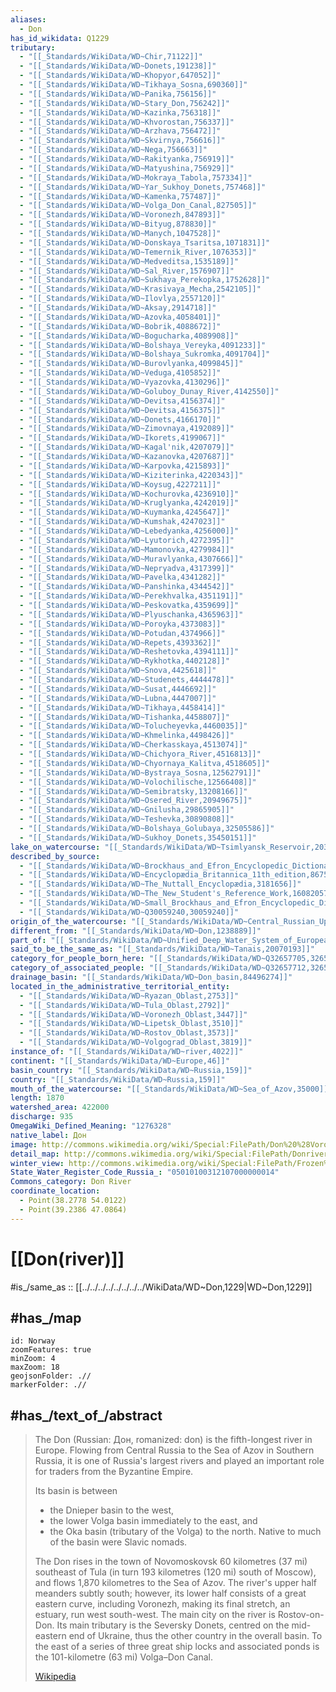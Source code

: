 ```yaml
---
aliases:
  - Don
has_id_wikidata: Q1229
tributary:
  - "[[_Standards/WikiData/WD~Chir,71122]]"
  - "[[_Standards/WikiData/WD~Donets,191238]]"
  - "[[_Standards/WikiData/WD~Khopyor,647052]]"
  - "[[_Standards/WikiData/WD~Tikhaya_Sosna,690360]]"
  - "[[_Standards/WikiData/WD~Panika,756156]]"
  - "[[_Standards/WikiData/WD~Stary_Don,756242]]"
  - "[[_Standards/WikiData/WD~Kazinka,756318]]"
  - "[[_Standards/WikiData/WD~Khvorostan,756337]]"
  - "[[_Standards/WikiData/WD~Arzhava,756472]]"
  - "[[_Standards/WikiData/WD~Skvirnya,756616]]"
  - "[[_Standards/WikiData/WD~Nega,756663]]"
  - "[[_Standards/WikiData/WD~Rakityanka,756919]]"
  - "[[_Standards/WikiData/WD~Matyushina,756929]]"
  - "[[_Standards/WikiData/WD~Mokraya_Tabola,757334]]"
  - "[[_Standards/WikiData/WD~Yar_Sukhoy_Donets,757468]]"
  - "[[_Standards/WikiData/WD~Kamenka,757487]]"
  - "[[_Standards/WikiData/WD~Volga_Don_Canal,827505]]"
  - "[[_Standards/WikiData/WD~Voronezh,847893]]"
  - "[[_Standards/WikiData/WD~Bityug,878830]]"
  - "[[_Standards/WikiData/WD~Manych,1047528]]"
  - "[[_Standards/WikiData/WD~Donskaya_Tsaritsa,1071831]]"
  - "[[_Standards/WikiData/WD~Temernik_River,1076353]]"
  - "[[_Standards/WikiData/WD~Medveditsa,1535189]]"
  - "[[_Standards/WikiData/WD~Sal_River,1576907]]"
  - "[[_Standards/WikiData/WD~Sukhaya_Perekopka,1752628]]"
  - "[[_Standards/WikiData/WD~Krasivaya_Mecha,2542105]]"
  - "[[_Standards/WikiData/WD~Ilovlya,2557120]]"
  - "[[_Standards/WikiData/WD~Aksay,2914718]]"
  - "[[_Standards/WikiData/WD~Azovka,4058401]]"
  - "[[_Standards/WikiData/WD~Bobrik,4088672]]"
  - "[[_Standards/WikiData/WD~Bogucharka,4089908]]"
  - "[[_Standards/WikiData/WD~Bolshaya_Vereyka,4091233]]"
  - "[[_Standards/WikiData/WD~Bolshaya_Sukromka,4091704]]"
  - "[[_Standards/WikiData/WD~Burovlyanka,4099845]]"
  - "[[_Standards/WikiData/WD~Veduga,4105852]]"
  - "[[_Standards/WikiData/WD~Vyazovka,4130296]]"
  - "[[_Standards/WikiData/WD~Goluboy_Dunay_River,4142550]]"
  - "[[_Standards/WikiData/WD~Devitsa,4156374]]"
  - "[[_Standards/WikiData/WD~Devitsa,4156375]]"
  - "[[_Standards/WikiData/WD~Donets,4166170]]"
  - "[[_Standards/WikiData/WD~Zimovnaya,4192089]]"
  - "[[_Standards/WikiData/WD~Ikorets,4199067]]"
  - "[[_Standards/WikiData/WD~Kagal'nik,4207079]]"
  - "[[_Standards/WikiData/WD~Kazanovka,4207687]]"
  - "[[_Standards/WikiData/WD~Karpovka,4215893]]"
  - "[[_Standards/WikiData/WD~Kiziterinka,4220343]]"
  - "[[_Standards/WikiData/WD~Koysug,4227211]]"
  - "[[_Standards/WikiData/WD~Kochurovka,4236910]]"
  - "[[_Standards/WikiData/WD~Kruglyanka,4242019]]"
  - "[[_Standards/WikiData/WD~Kuymanka,4245647]]"
  - "[[_Standards/WikiData/WD~Kumshak,4247023]]"
  - "[[_Standards/WikiData/WD~Lebedyanka,4256000]]"
  - "[[_Standards/WikiData/WD~Lyutorich,4272395]]"
  - "[[_Standards/WikiData/WD~Mamonovka,4279984]]"
  - "[[_Standards/WikiData/WD~Muravlyanka,4307666]]"
  - "[[_Standards/WikiData/WD~Nepryadva,4317399]]"
  - "[[_Standards/WikiData/WD~Pavelka,4341282]]"
  - "[[_Standards/WikiData/WD~Panshinka,4344542]]"
  - "[[_Standards/WikiData/WD~Perekhvalka,4351191]]"
  - "[[_Standards/WikiData/WD~Peskovatka,4359699]]"
  - "[[_Standards/WikiData/WD~Plyuschanka,4365963]]"
  - "[[_Standards/WikiData/WD~Poroyka,4373083]]"
  - "[[_Standards/WikiData/WD~Potudan,4374966]]"
  - "[[_Standards/WikiData/WD~Repets,4393362]]"
  - "[[_Standards/WikiData/WD~Reshetovka,4394111]]"
  - "[[_Standards/WikiData/WD~Rykhotka,4402128]]"
  - "[[_Standards/WikiData/WD~Snova,4425618]]"
  - "[[_Standards/WikiData/WD~Studenets,4444478]]"
  - "[[_Standards/WikiData/WD~Susat,4446692]]"
  - "[[_Standards/WikiData/WD~Lubna,4447007]]"
  - "[[_Standards/WikiData/WD~Tikhaya,4458414]]"
  - "[[_Standards/WikiData/WD~Tishanka,4458807]]"
  - "[[_Standards/WikiData/WD~Tolucheyevka,4460035]]"
  - "[[_Standards/WikiData/WD~Khmelinka,4498426]]"
  - "[[_Standards/WikiData/WD~Cherkasskaya,4513074]]"
  - "[[_Standards/WikiData/WD~Chichyora_River,4516813]]"
  - "[[_Standards/WikiData/WD~Chyornaya_Kalitva,4518605]]"
  - "[[_Standards/WikiData/WD~Bystraya_Sosna,12562791]]"
  - "[[_Standards/WikiData/WD~Volochilische,12566408]]"
  - "[[_Standards/WikiData/WD~Semibratsky,13208166]]"
  - "[[_Standards/WikiData/WD~Osered_River,20949675]]"
  - "[[_Standards/WikiData/WD~Gnilusha,29865905]]"
  - "[[_Standards/WikiData/WD~Teshevka,30890808]]"
  - "[[_Standards/WikiData/WD~Bolshaya_Golubaya,32505586]]"
  - "[[_Standards/WikiData/WD~Sukhoy_Donets,35450151]]"
lake_on_watercourse: "[[_Standards/WikiData/WD~Tsimlyansk_Reservoir,203536]]"
described_by_source:
  - "[[_Standards/WikiData/WD~Brockhaus_and_Efron_Encyclopedic_Dictionary,602358]]"
  - "[[_Standards/WikiData/WD~Encyclopædia_Britannica_11th_edition,867541]]"
  - "[[_Standards/WikiData/WD~The_Nuttall_Encyclopædia,3181656]]"
  - "[[_Standards/WikiData/WD~The_New_Student's_Reference_Work,16082057]]"
  - "[[_Standards/WikiData/WD~Small_Brockhaus_and_Efron_Encyclopedic_Dictionary,19180675]]"
  - "[[_Standards/WikiData/WD~Q30059240,30059240]]"
origin_of_the_watercourse: "[[_Standards/WikiData/WD~Central_Russian_Upland,1126906]]"
different_from: "[[_Standards/WikiData/WD~Don,1238889]]"
part_of: "[[_Standards/WikiData/WD~Unified_Deep_Water_System_of_European_Russia,4173942]]"
said_to_be_the_same_as: "[[_Standards/WikiData/WD~Tanais,20070193]]"
category_for_people_born_here: "[[_Standards/WikiData/WD~Q32657705,32657705]]"
category_of_associated_people: "[[_Standards/WikiData/WD~Q32657712,32657712]]"
drainage_basin: "[[_Standards/WikiData/WD~Don_basin,84496274]]"
located_in_the_administrative_territorial_entity:
  - "[[_Standards/WikiData/WD~Ryazan_Oblast,2753]]"
  - "[[_Standards/WikiData/WD~Tula_Oblast,2792]]"
  - "[[_Standards/WikiData/WD~Voronezh_Oblast,3447]]"
  - "[[_Standards/WikiData/WD~Lipetsk_Oblast,3510]]"
  - "[[_Standards/WikiData/WD~Rostov_Oblast,3573]]"
  - "[[_Standards/WikiData/WD~Volgograd_Oblast,3819]]"
instance_of: "[[_Standards/WikiData/WD~river,4022]]"
continent: "[[_Standards/WikiData/WD~Europe,46]]"
basin_country: "[[_Standards/WikiData/WD~Russia,159]]"
country: "[[_Standards/WikiData/WD~Russia,159]]"
mouth_of_the_watercourse: "[[_Standards/WikiData/WD~Sea_of_Azov,35000]]"
length: 1870
watershed_area: 422000
discharge: 935
OmegaWiki_Defined_Meaning: "1276328"
native_label: Дон
image: http://commons.wikimedia.org/wiki/Special:FilePath/Don%20%28Voronezh%20Oblast%29.jpg
detail_map: http://commons.wikimedia.org/wiki/Special:FilePath/Donrivermap.png
winter_view: http://commons.wikimedia.org/wiki/Special:FilePath/Frozen%20Don%20River%20in%20cold%20Russian%20winter%2C%20Rostov-on-Don%2C%20Russia.jpg
State_Water_Register_Code_Russia_: "05010100312107000000014"
Commons_category: Don River
coordinate_location:
  - Point(38.2778 54.0122)
  - Point(39.2386 47.0864)
---
```


# [[Don(river)]] 

#is_/same_as :: [[../../../../../../../../WikiData/WD~Don,1229|WD~Don,1229]] 

## #has_/map 

```leaflet
id: Norway
zoomFeatures: true 
minZoom: 4 
maxZoom: 18
geojsonFolder: .//
markerFolder: .//
```

## #has_/text_of_/abstract 

> The Don (Russian: Дон, romanized: don) is the fifth-longest river in Europe. 
> Flowing from Central Russia to the Sea of Azov in Southern Russia, 
> it is one of Russia's largest rivers and played an important role for traders from the Byzantine Empire.
>
> Its basin is between 
> - the Dnieper basin to the west, 
> - the lower Volga basin immediately to the east, and 
> - the Oka basin (tributary of the Volga) to the north. 
> Native to much of the basin were Slavic nomads.
>
> The Don rises in the town of Novomoskovsk 60 kilometres (37 mi) southeast of Tula (in turn 193 kilometres (120 mi) south of Moscow), and flows 1,870 kilometres to the Sea of Azov. The river's upper half meanders subtly south; however, its lower half consists of a great eastern curve, including Voronezh, making its final stretch, an estuary, run west south-west. The main city on the river is Rostov-on-Don. Its main tributary is the Seversky Donets, centred on the mid-eastern end of Ukraine, thus the other country in the overall basin.  To the east of a series of three great ship locks and associated ponds is the 101-kilometre (63 mi) Volga–Don Canal.
>
> [Wikipedia](https://en.wikipedia.org/wiki/Don%20(river)) 


